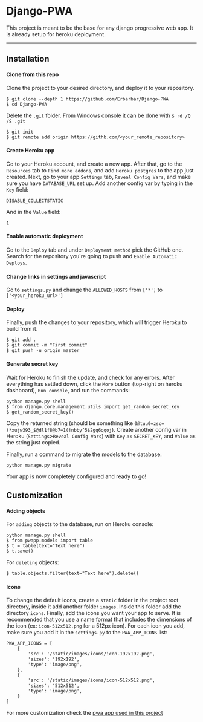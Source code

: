 # Django-PWA
This project is meant to be the base for any django progressive web app. It is already setup for heroku deployment.

----
## Installation
#### Clone from this repo
Clone the project to your desired directory, and deploy it to your repository.

```
$ git clone --depth 1 https://github.com/Erbarbar/Django-PWA
$ cd Django-PWA
```
Delete the `.git` folder. From Windows console it can be done with `$ rd /Q /S .git`
```
$ git init
$ git remote add origin https://githb.com/<your_remote_repository>
```
#### Create Heroku app
Go to your Heroku account, and create a new app. After that, go to the `Resources` tab to `Find more addons`, and add `Heroku postgres` to the app just created.
Next, go to your app `Settings` tab, `Reveal Config Vars`, and make sure you have `DATABASE_URL` set up. Add another config var by typing in the `Key` field:
```
DISABLE_COLLECTSTATIC
```
And in the `Value` field:
```
1
```
#### Enable automatic deployment
Go to the `Deploy` tab and under `Deployment method` pick the GitHub one. Search for the repository you're going to push and `Enable Automatic Deploys`. 

#### Change links in settings and javascript
Go to `settings.py` and change the `ALLOWED_HOSTS` from `['*']` to `['<your_heroku_url>']`

#### Deploy
Finally, push the changes to your repository, which will trigger Heroku to build from it.
```
$ git add .
$ git commit -m "First commit"
$ git push -u origin master
```
#### Generate secret key

Wait for Heroku to finish the update, and check for any errors. After everything has settled down, click the `More` button (top-right on heroku dashboard), `Run console`, and run the commands:
```
python manage.py shell
$ from django.core.management.utils import get_random_secret_key
$ get_random_secret_key()
```
Copy the returned string (should be something like `0@tuu0=zsc=(*xujw393_$@dl1f8@b7=1(!nbby^5$2gq6qqoj`).
Create another config var in Heroku (`Settings`>`Reveal Config Vars`) with `Key` as `SECRET_KEY`, and `Value` as the string just copied.

Finally, run a command to migrate the models to the database: 

```
python manage.py migrate
```

Your app is now completely configured and ready to go!

## Customization

#### Adding objects
For `adding` objects to the database, run on Heroku console:
```
python manage.py shell
$ from pwapp.models import table
$ t = table(text="Text here")
$ t.save()
```
For `deleting` objects:
```
$ table.objects.filter(text="Text here").delete()
```


#### Icons
To change the default icons, create a `static` folder in the project root directory, inside it add another folder `images`. Inside this folder add the directory `icons`. Finally, add the icons you want your app to serve. 
It is recommended that you use a name format that includes the dimensions of the icon (ex: `icon-512x512.png` for a 512px icon).
For each icon you add, make sure you add it in the `settings.py` to the `PWA_APP_ICONS` list:
```
PWA_APP_ICONS = [
    {
        'src': '/static/images/icons/icon-192x192.png',
        'sizes': '192x192',
        'type': 'image/png',
    },
    {
        'src': '/static/images/icons/icon-512x512.png',
        'sizes': '512x512',
        'type': 'image/png',
    }
]
```
For more customization check the [pwa app used in this project](https://github.com/silviolleite/django-pwa)
